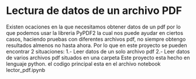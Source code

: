 # Lectura de datos de un archivo PDF

Existen ocaciones en la que necesitamos obtener datos de un pdf por lo que podemos usar la libreria PyPDF2 la cual nos puede ayudar en ciertos casos, haciendo pruebas con diferentes archivos pdf, no siempre obtengo resultados almenos no hasta ahora.
Por lo que en este proyecto se pueden encontrar 2 situaciones:
1.- Leer datos de un solo archivo pdf
2.- Leer datos de varios archivos pdf situados en una carpeta
Este proyecto esta hecho en lenguaje python. el codigo principal esta en el archivo notebook lector_pdf.ipynb
